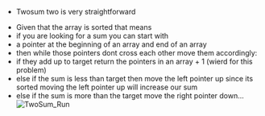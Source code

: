 - Twosum two is very straightforward
 * Given that the array is sorted that means
 *  if you are looking for a sum you can start with 
 *  a pointer at the beginning of an array and end of an array
 *  then while those pointers dont cross each other move them accordingly:
 *  if they add up to target return the pointers in an array + 1 (wierd for this problem)
 *  else if the sum is less than target then move the left pointer up since its sorted moving 
 the left pointer up will increase our sum
 *  else if the sum is more than the target move the right pointer down...
![TwoSum_Run](https://github.com/EthanNgit/leetcodeSolutions/assets/105979510/3190879a-30eb-41ba-9b2d-a6b49837e5e7)
